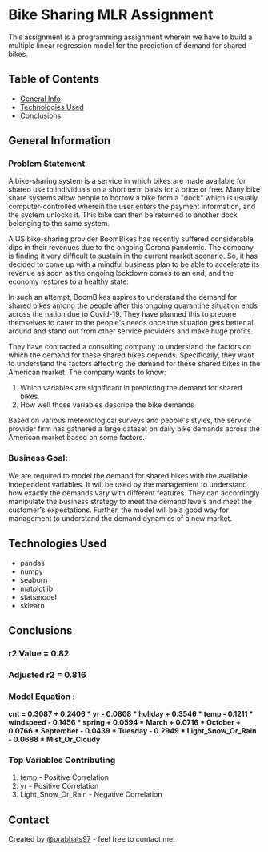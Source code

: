 # Bike Sharing MLR Assignment
This assignment is a programming assignment wherein we have to build a multiple linear regression model for the prediction of demand for shared bikes. 


## Table of Contents
* [General Info](#general-information)
* [Technologies Used](#technologies-used)
* [Conclusions](#conclusions)

<!-- You can include any other section that is pertinent to your problem -->

## General Information
### Problem Statement
A bike-sharing system is a service in which bikes are made available for shared use to individuals on a short term basis for a price or free. Many bike share systems allow people to borrow a bike from a "dock" which is usually computer-controlled wherein the user enters the payment information, and the system unlocks it. This bike can then be returned to another dock belonging to the same system.


A US bike-sharing provider BoomBikes has recently suffered considerable dips in their revenues due to the ongoing Corona pandemic. The company is finding it very difficult to sustain in the current market scenario. So, it has decided to come up with a mindful business plan to be able to accelerate its revenue as soon as the ongoing lockdown comes to an end, and the economy restores to a healthy state. 


In such an attempt, BoomBikes aspires to understand the demand for shared bikes among the people after this ongoing quarantine situation ends across the nation due to Covid-19. They have planned this to prepare themselves to cater to the people's needs once the situation gets better all around and stand out from other service providers and make huge profits.


They have contracted a consulting company to understand the factors on which the demand for these shared bikes depends. Specifically, they want to understand the factors affecting the demand for these shared bikes in the American market. The company wants to know:

1. Which variables are significant in predicting the demand for shared bikes.
2. How well those variables describe the bike demands

Based on various meteorological surveys and people's styles, the service provider firm has gathered a large dataset on daily bike demands across the American market based on some factors. 


### Business Goal:
We are required to model the demand for shared bikes with the available independent variables. It will be used by the management to understand how exactly the demands vary with different features. They can accordingly manipulate the business strategy to meet the demand levels and meet the customer's expectations. Further, the model will be a good way for management to understand the demand dynamics of a new market. 


## Technologies Used
- pandas
- numpy
- seaborn
- matplotlib
- statsmodel
- sklearn



## Conclusions
### **r2 Value** = 0.82 
### **Adjusted r2** = 0.816 

### Model Equation : 
**cnt = 0.3087 + 0.2406 * yr - 0.0808 * holiday + 0.3546 * temp - 0.1211 * windspeed - 0.1456 * spring + 0.0594 * March + 0.0716 * October + 0.0766 * September - 0.0439 * Tuesday - 0.2949 * Light_Snow_Or_Rain - 0.0688 * Mist_Or_Cloudy**

### Top Variables Contributing
1. temp - Positive Correlation
2. yr - Positive Correlation
3. Light_Snow_Or_Rain - Negative Correlation



## Contact
Created by [@prabhats97](https://github.com/prabhats97) - feel free to contact me!


<!-- Optional -->
<!-- ## License -->
<!-- This project is open source and available under the [... License](). -->

<!-- You don't have to include all sections - just the one's relevant to your project -->
